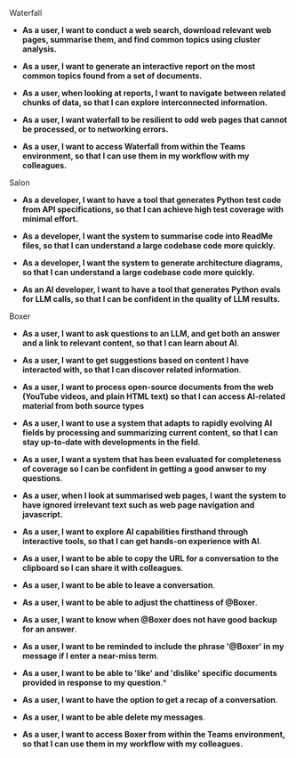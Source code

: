 
Waterfall

*   **As a user, I want to conduct a web search, download relevant web pages, summarise them, and find common topics using cluster analysis.**

*   **As a user, I want to generate an interactive report on the most common topics found from a set of documents.**

*   **As a user, when looking at reports, I want to navigate between related chunks of data, so that I can explore interconnected information.**

*   **As a user, I want waterfall to be resilient to odd web pages that cannot be processed, or to networking errors.**

*   **As a user, I want to access Waterfall from within the Teams environment, so that I can use them in my workflow with my colleagues.**



Salon

*   **As a developer, I want to have a tool that generates Python test code from API specifications, so that I can achieve high test coverage with minimal effort.**

*   **As a developer, I want the system to summarise code into ReadMe files, so that I can understand a large codebase code more quickly.**

*   **As a developer, I want the system to generate architecture diagrams, so that I can understand a large codebase code more quickly.**

*   **As an AI developer, I want to have a tool that generates Python evals for LLM calls, so that I can be confident in the quality of LLM results.**


Boxer

*   **As a user, I want to ask questions to an LLM, and get both an answer and a link to relevant content, so that I can learn about AI**.

*   **As a user, I want to get suggestions based on content I have interacted with, so that I can discover related information**.

*   **As a user, I want to process open-source documents from the web (YouTube videos, and plain HTML text) so that I can access AI-related material from both source types**

*   **As a user, I want to use a system that adapts to rapidly evolving AI fields by processing and summarizing current content, so that I can stay up-to-date with developments in the field**.

*   **As a user, I want a system that has been evaluated for completeness of coverage so I can be confident in getting a good anwser to my questions**.

*   **As a user, when I look at summarised web pages, I want the system to have ignored irrelevant text such as web page navigation and javascript.**

*   **As a user, I want to explore AI capabilities firsthand through interactive tools, so that I can get hands-on experience with AI**.

*   **As a user, I want to be able to copy the URL for a conversation to the clipboard so I can share it with colleagues**.

*   **As a user, I want to be able to leave a conversation**.

*   **As a user, I want to be able to adjust the chattiness of @Boxer**.

*   **As a user, I want to know when @Boxer does not have good backup for an answer**.

*   **As a user, I want to be reminded to include the phrase '@Boxer' in my message if I enter a near-miss term**.

*   **As a user, I want to be able to 'like' and 'dislike' specific documents provided in response to my question**.*

*   **As a user, I want to have the option to get a recap of a conversation**.

*   **As a user, I want to be able delete my messages**.

*   **As a user, I want to access Boxer from within the Teams environment, so that I can use them in my workflow with my colleagues.**
